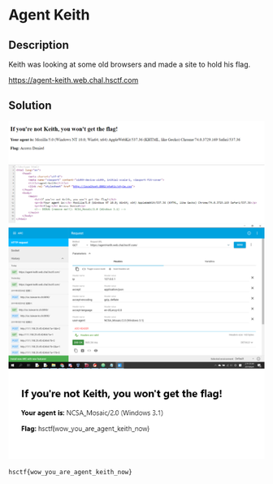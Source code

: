 # Agent Keith

## Description

Keith was looking at some old browsers and made a site to hold his flag.

https://agent-keith.web.chal.hsctf.com

## Solution

![](web.png)
![](source.png)
![](request.png)
![](answer.png)

```
hsctf{wow_you_are_agent_keith_now}
```
